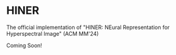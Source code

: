 # HINER
The official implementation of "HINER: NEural Representation for Hyperspectral Image" (ACM MM'24)

Coming Soon!
